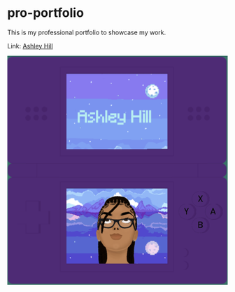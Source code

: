 # pro-portfolio
This is my professional portfolio to showcase my work.

Link:
[Ashley Hill](https://ashleyh5440.github.io/pro-portfolio/)

![Homepage](/assets/images/homepage.png)